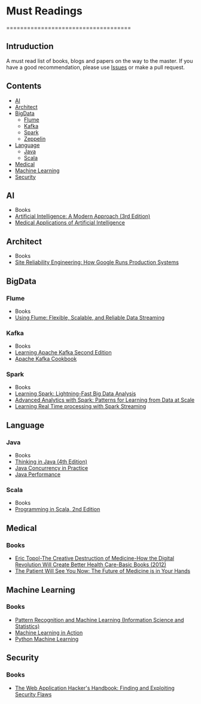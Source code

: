 # Must Readings
====================================

## Intruduction
A must read list of books, blogs and papers on the way to the master.
If you have a good recommendation, please use [Issues](https://github.com/noprom/bigdata-readings/issues) or make a pull request.

## Contents
* [AI](#ai)
* [Architect](#architect)
* [BigData](#bigdata)
  * [Flume](#flume)
  * [Kafka](#kafka)
  * [Spark](#spark)
  * [Zeppelin](#zeppelin)
* [Language](#language)
  * [Java](#java)
  * [Scala](#scala)
* [Medical](#medical)
* [Machine Learning](#machinelearning)
* [Security](#security)

## AI
* Books
 * [Artificial Intelligence: A Modern Approach (3rd Edition)](http://www.amazon.com/Artificial-Intelligence-Modern-Approach-3rd/dp/0136042597/ref=sr_1_4?s=books&ie=UTF8&qid=1463228419&sr=1-4&keywords=artificial+intelligence)
 * [Medical Applications of Artificial Intelligence](http://www.amazon.com/Medical-Applications-Artificial-Intelligence-Arvin/dp/1439884331/ref=sr_1_1?ie=UTF8&qid=1463275959&sr=8-1&keywords=Medical+Applications+of+Artificial+Intelligence)

## Architect
* Books
 * [Site Reliability Engineering: How Google Runs Production Systems](http://www.amazon.com/Site-Reliability-Engineering-Production-Systems/dp/149192912X/ref=sr_1_1?s=books&ie=UTF8&qid=1463228868&sr=1-1&keywords=Site+Reliability+Engineering)

## BigData

### Flume
* Books
 * [Using Flume: Flexible, Scalable, and Reliable Data Streaming](http://www.amazon.com/Using-Flume-Flexible-Scalable-Streaming/dp/1449368301/ref=sr_1_1?ie=UTF8&qid=1463227866&sr=8-1&keywords=Using.Flume)

### Kafka
* Books
 * [Learning Apache Kafka Second Edition](http://www.amazon.com/Learning-Apache-Nishant-26-Feb-2015-Paperback/dp/B011T6VPY8/ref=sr_1_1?ie=UTF8&qid=1463228007&sr=8-1&keywords=Learning+Apache+Kafka%2C+2nd+Edition)
 * [Apache Kafka Cookbook](http://www.amazon.com/Apache-Kafka-Cookbook-Saurabh-Minni/dp/1785882449/ref=sr_1_1?ie=UTF8&qid=1463228084&sr=8-1&keywords=Packt.Apache.Kafka.Cookbook)

### Spark
* Books
 * [Learning Spark: Lightning-Fast Big Data Analysis](http://www.amazon.com/Learning-Spark-Lightning-Fast-Data-Analysis/dp/1449358624/ref=sr_1_1?ie=UTF8&qid=1462835918&sr=8-1&keywords=Learning+Spark)
 * [Advanced Analytics with Spark: Patterns for Learning from Data at Scale](http://www.amazon.com/Advanced-Analytics-Spark-Patterns-Learning/dp/1491912766/ref=sr_1_1?ie=UTF8&qid=1463228140&sr=8-1&keywords=OReilly.Advanced.Analytics.with.Spark.Patterns.for.Learning.from.Data.at.Scale)
 * [Learning Real Time processing with Spark Streaming](http://www.amazon.com/Learning-Real-processing-Spark-Streaming/dp/1783987669/ref=sr_1_1?ie=UTF8&qid=1463228242&sr=8-1&keywords=Packt.Learning.Real.Time.processing.with.Spark.Streaming)

## Language

### Java

* Books
 * [Thinking in Java (4th Edition)](http://www.amazon.com/Thinking-Java-4th-Bruce-Eckel/dp/0131872486/ref=sr_1_1?ie=UTF8&qid=1462333024&sr=8-1&keywords=Thinking+in+Java)
 * [Java Concurrency in Practice](http://www.amazon.com/Java-Concurrency-Practice-Brian-Goetz/dp/0321349601/ref=sr_1_1?ie=UTF8&qid=1462333203&sr=8-1&keywords=Java+Concurrency+in+Practice)
 * [Java Performance](http://www.amazon.com/Java-Performance-Charlie-Hunt/dp/0137142528/ref=sr_1_2?ie=UTF8&qid=1462333471&sr=8-2&keywords=Java+Performance)

### Scala

* Books
 * [Programming in Scala, 2nd Edition](http://www.amazon.com/Programming-Scala-Comprehensive-Step---Step/dp/0981531644/ref=sr_1_1?ie=UTF8&qid=1462335165&sr=8-1&keywords=Programming+in+Scala%2C+2nd+Edition)

 

## Medical
### Books
* [Eric Topol-The Creative Destruction of Medicine-How the Digital Revolution Will Create Better Health Care-Basic Books (2012)](http://www.amazon.com/Creative-Destruction-Medicine-Digital-Revolution/dp/0465061834/ref=sr_1_1?ie=UTF8&qid=1462751342&sr=8-1&keywords=The+Creative+Destruction+of+Medicine)
* [The Patient Will See You Now: The Future of Medicine is in Your Hands](http://www.amazon.com/Patient-Will-See-You-Now/dp/0465054749/ref=sr_1_1?ie=UTF8&qid=1463153284&sr=8-1&keywords=The+Patient+Will+See+You+Now)


## Machine Learning
### Books
* [Pattern Recognition and Machine Learning (Information Science and Statistics)](http://www.amazon.com/Pattern-Recognition-Learning-Information-Statistics/dp/0387310738/ref=sr_1_1?s=books&ie=UTF8&qid=1463103480&sr=1-1&keywords=pattern+recognition+and+machine+learning)
* [Machine Learning in Action](http://www.amazon.com/Machine-Learning-Action-Peter-Harrington/dp/1617290181/ref=sr_1_1?s=books&ie=UTF8&qid=1463228525&sr=1-1&keywords=Machine+Learning+in+Action)
* [Python Machine Learning](http://www.amazon.com/Python-Machine-Learning-Sebastian-Raschka/dp/1783555130/ref=sr_1_2?s=books&ie=UTF8&qid=1463228525&sr=1-2&keywords=Machine+Learning+in+Action)

## Security
### Books
* [The Web Application Hacker's Handbook: Finding and Exploiting Security Flaws](http://www.amazon.com/Web-Application-Hackers-Handbook-Exploiting/dp/1118026470/ref=sr_1_1?s=books&ie=UTF8&qid=1463005442&sr=1-1&keywords=The+web+application+hacker%27s+handbook)
